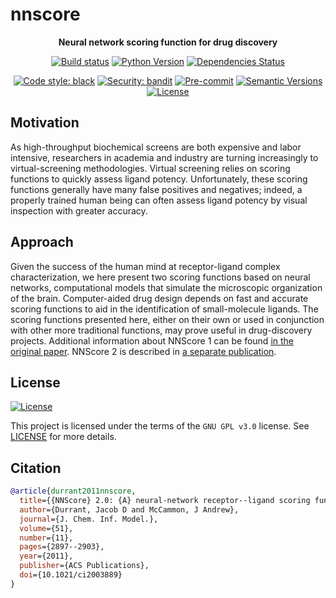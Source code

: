 # nnscore

<div align="center">

<b>Neural network scoring function for drug discovery</b>

[![Build status](https://github.com/durrantlab/nnscore/workflows/build/badge.svg?branch=master&event=push)](https://github.com/durrantlab/nnscore/actions?query=workflow%3Abuild)
[![Python Version](https://img.shields.io/pypi/pyversions/nnscore.svg)](https://pypi.org/project/nnscore/)
[![Dependencies Status](https://img.shields.io/badge/dependencies-up%20to%20date-brightgreen.svg)](https://github.com/durrantlab/nnscore/pulls?utf8=%E2%9C%93&q=is%3Apr%20author%3Aapp%2Fdependabot)

[![Code style: black](https://img.shields.io/badge/code%20style-black-000000.svg)](https://github.com/psf/black)
[![Security: bandit](https://img.shields.io/badge/security-bandit-green.svg)](https://github.com/PyCQA/bandit)
[![Pre-commit](https://img.shields.io/badge/pre--commit-enabled-brightgreen?logo=pre-commit&logoColor=white)](https://github.com/durrantlab/nnscore/blob/main/.pre-commit-config.yaml)
[![Semantic Versions](https://img.shields.io/badge/%20%20%F0%9F%93%A6%F0%9F%9A%80-semantic--versions-e10079.svg)](https://github.com/durrantlab/nnscore/releases)
[![License](https://img.shields.io/github/license/durrantlab/nnscore)](https://github.com/durrantlab/nnscore/blob/main/LICENSE)

</div>

## Motivation

As high-throughput biochemical screens are both expensive and labor intensive, researchers in academia and industry are turning increasingly to virtual-screening methodologies.
Virtual screening relies on scoring functions to quickly assess ligand potency.
Unfortunately, these scoring functions generally have many false positives and negatives; indeed, a properly trained human being can often assess ligand potency by visual inspection with greater accuracy.

## Approach

Given the success of the human mind at receptor-ligand complex characterization, we here present two scoring functions based on neural networks, computational models that simulate the microscopic organization of the brain.
Computer-aided drug design depends on fast and accurate scoring functions to aid in the identification of small-molecule ligands.
The scoring functions presented here, either on their own or used in conjunction with other more traditional functions, may prove useful in drug-discovery projects.
Additional information about NNScore 1 can be found [in the original paper](http://pubs.acs.org/doi/full/10.1021/ci100244v).
NNScore 2 is described in [a separate publication](https://pubs.acs.org/doi/abs/10.1021/ci2003889).

## License

[![License](https://img.shields.io/github/license/durrantlab/nnscore)](https://github.com/durrantlab/nnscore/blob/main/LICENSE)

This project is licensed under the terms of the `GNU GPL v3.0` license.
See [LICENSE](https://github.com/durrantlab/nnscore/blob/main/LICENSE) for more details.

## Citation

```bibtex
@article{durrant2011nnscore,
  title={{NNScore} 2.0: {A} neural-network receptor--ligand scoring function},
  author={Durrant, Jacob D and McCammon, J Andrew},
  journal={J. Chem. Inf. Model.},
  volume={51},
  number={11},
  pages={2897--2903},
  year={2011},
  publisher={ACS Publications},
  doi={10.1021/ci2003889}
}
```
